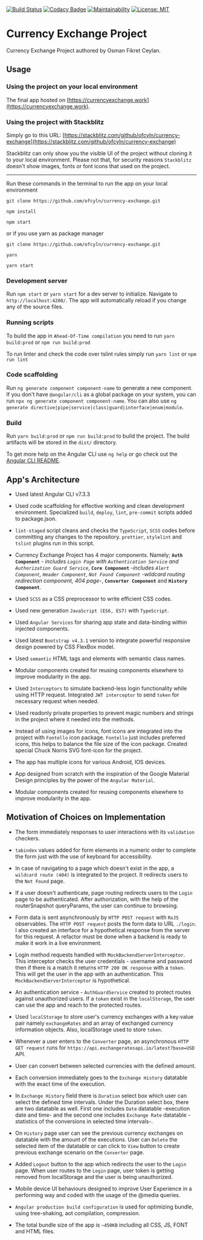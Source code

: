 [![Build Status](https://travis-ci.org/ofcyln/currency-exchange.svg?branch=master)](https://travis-ci.org/ofcyln/currency-exchange)
[![Codacy Badge](https://api.codacy.com/project/badge/Grade/0daf17f0d00b492e980b79cb9f1b2980)](https://www.codacy.com/app/ofcyln/currency-exchange?utm_source=github.com&amp;utm_medium=referral&amp;utm_content=ofcyln/currency-exchange&amp;utm_campaign=Badge_Grade)
[![Maintainability](https://api.codeclimate.com/v1/badges/e0d6ef4966fdaffb362d/maintainability)](https://codeclimate.com/github/ofcyln/currency-exchange/maintainability)
[![License: MIT](https://img.shields.io/badge/License-MIT-green.svg)](https://opensource.org/licenses/MIT)

# Currency Exchange Project

Currency Exchange Project authored by Osman Fikret Ceylan.

## Usage

### Using the project on your local environment

The final app hosted on [https://currencyexchange.work](https://currencyexchange.work).

### Using the project with Stackblitz

Simply go to this URL: [https://stackblitz.com/github/ofcyln/currency-exchange](https://stackblitz.com/github/ofcyln/currency-exchange)

Stackblitz can only show you the visible UI of the project without cloning it to your local environment. Please not that, for security reasons `Stackblitz` doesn't show images, fonts or font icons that used on the project.

----------------

Run these commands in the terminal to run the app on your local environment

    git clone https://github.com/ofcyln/currency-exchange.git

    npm install

    npm start

or if you use yarn as package manager

    git clone https://github.com/ofcyln/currency-exchange.git

    yarn

    yarn start

### Development server

Run `npm start` or `yarn start` for a dev server to initialize. 
Navigate to `http://localhost:4200/`. The app will automatically reload if you change any of the source files.

### Running scripts 

To build the app in `Ahead-Of-Time compilation` you need to run `yarn build:prod` or `npm run build:prod`

To run linter and check the code over tslint rules simply run `yarn lint` or `npm run lint`

### Code scaffolding

Run `ng generate component component-name` to generate a new component. If you don't have `@angular/cli` as a global package on your system, you can run `npx ng generate component component-name`. You can also use `ng generate directive|pipe|service|class|guard|interface|enum|module`.

### Build

Run `yarn build:prod` or `npm run build:prod` to build the project. 
The build artifacts will be stored in the `dist/` directory.

To get more help on the Angular CLI use `ng help` or go check out the [Angular CLI README](https://github.com/angular/angular-cli/blob/master/README.md).

## App's Architecture
*   Used latest Angular CLI v7.3.3

*  Used code scaffolding for effective working and clean development environment. Specialized `build`, `deploy`, `lint`, `pre-commit` scripts added to package.json.

*  `lint-staged` script cleans and checks the `TypeScript`, `SCSS` codes before committing any changes to the repository. `prettier`, `stylelint` and `tslint` plugins run in this script.

*  Currency Exchange Project has 4 major components. Namely; **`Auth Component`** - _includes `Login Page` with `Authentication Service` and `Authorization Guard Service`_, **`Core Component`** -_includes `Alert Component`, `Header Component`, `Not Found Component` -wildcard routing redirection component, 404 page-_, **`Converter Component`** and **`History Component`**.

*  Used `SCSS` as a CSS preprocessor to write efficient CSS codes.

*  Used new generation `JavaScript (ES6, ES7)` with `TypeScript`.

*  Used `Angular Services` for sharing app state and data-binding within injected components.

*  Used latest `Bootstrap v4.3.1` version to integrate powerful responsive design powered by CSS FlexBox model.

*  Used `semantic` HTML tags and elements with semantic class names.

*  Modular components created for reusing components elsewhere to improve modularity in the app.

*  Used `Interceptors` to simulate backend-less login functionality while using HTTP request. Integrated `JWT interceptor` to send `token` for necessary request when needed.

*  Used readonly private properties to prevent magic numbers and strings in the project where it needed into the methods.

*  Instead of using images for icons, font icons are integrated into the project with `Fontello` icon package. `Fontello` just includes preferred icons, this helps to balance the file size of the icon package. Created special Chuck Norris SVG font-icon for the project.

*  The app has multiple icons for various Android, IOS devices.

*  App designed from scratch with the inspiration of the Google Material Design principles by the power of the `Angular Material`.

*  Modular components created for reusing components elsewhere to improve modularity in the app.

## Motivation of Choices on Implementation

*  The form immediately responses to user interactions with its `validation` checkers.

*  `tabindex` values added for form elements in a numeric order to complete the form just with the use of keyboard for accessibility.

*  In case of navigating to a page which doesn't exist in the app, a `wildcard route (404)` is integrated to the project. It redirects users to the `Not Found` page. 

*  If a user doesn't authenticate, page routing redirects users to the `Login` page to be authenticated. After authorization, with the help of the routerSnapshot queryParams, the user can continue to browsing.

*  Form data is sent asynchronously by `HTTP POST request` with `RxJS` observables. The `HTTP POST request` posts the form data to URL `./login`. I also created an interface for a hypothetical response from the server for this request. A refactor must be done when a backend is ready to make it work in a live environment.

*  Login method requests handled with `MockBackendServerInterceptor`. This interceptor checks the user credentials - username and password then if there is a match it returns `HTTP 200 OK response` with a `token`. This will get the user in the app with an authentication. This `MockBackendServerInterceptor` is hypothetical.

*  An authentication service - `AuthGuardService` created to protect routes against unauthorized users. If a `token` exist in the `localStorage`, the user can use the app and reach to the protected routes.

*  Used `localStorage` to store user's currency exchanges with a key:value pair namely `exchangeRates` and an array of exchanged currency information objects. Also, localStorage used to store `token`.

*  Whenever a user enters to the `Converter` page, an asynchronous `HTTP GET request` runs for `https://api.exchangeratesapi.io/latest?base=USD` API.

*  User can convert between selected currencies with the defined amount.

*  Each conversion immediately goes to the `Exchange History` datatable with the exact time of the execution.

*  In `Exchange History` field there is `Duration` select box which user can select the defined time intervals. Under the Duration select box, there are two datatable as well. First one includes `Date` datatable -execution date and time- and the second one includes `Exchange Rate` datatable -statistics of the conversions in selected time intervals-.

*  On `History` page user can see the previous currency exchanges on datatable with the amount of the executions. User can `Delete` the selected item of the datatable or can click to `View` button to create previous exchange scenario on the `Converter` page.

*  Added `Logout` button to the app which redirects the user to the `Login` page. When user routes to the `Login` page, user token is getting removed from localStorage and the user is being unauthorized. 

*  Mobile device UI behaviours designed to improve User Experience in a performing way and coded with the usage of the @media queries.

*  `Angular production build configuration` is used for optimizing bundle, using tree-shaking, aot compilation, compression.

*  The total bundle size of the app is `~450KB` including all CSS, JS, FONT and HTML files.
